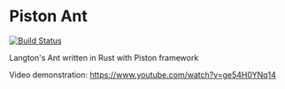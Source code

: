 # Piston Ant
[![Build Status](https://travis-ci.org/JosefKuchar/piston_ant.svg?branch=master)](https://travis-ci.org/JosefKuchar/piston_ant)

Langton's Ant written in Rust with Piston framework

Video demonstration: https://www.youtube.com/watch?v=ge54H0YNq14
